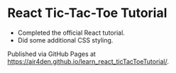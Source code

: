 # React Tic-Tac-Toe Tutorial

* Completed the official React tutorial.
* Did some additional CSS styling. 

Published via GitHub Pages at https://air4den.github.io/learn_react_ticTacToeTutorial/. 
